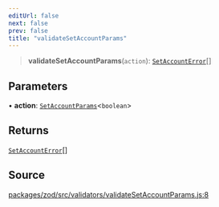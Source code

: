 ```yaml
---
editUrl: false
next: false
prev: false
title: "validateSetAccountParams"
---
```


> **validateSetAccountParams**(`action`): [`SetAccountError`](/reference/tevm/errors/type-aliases/setaccounterror/)[]

## Parameters

• **action**: [`SetAccountParams`](/reference/tevm/actions-types/type-aliases/setaccountparams/)\<`boolean`\>

## Returns

[`SetAccountError`](/reference/tevm/errors/type-aliases/setaccounterror/)[]

## Source

[packages/zod/src/validators/validateSetAccountParams.js:8](https://github.com/evmts/tevm-monorepo/blob/main/packages/zod/src/validators/validateSetAccountParams.js#L8)

